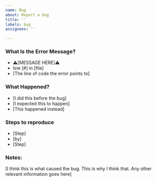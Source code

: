 ```yaml
---
name: Bug
about: Report a bug
title: ''
labels: bug
assignees: ''

---
```


### What Is the Error Message? <!--Delete this section if none)-->
- ⚠️[MESSAGE HERE]⚠️
- line [#] in [file]
- [The line of code the error points to]

### What Happened?
- [I did this before the bug]
- [I expected this to happen]
- [This happened instead]

### Steps to reproduce <!--if not reproducible, delete this section)-->
- [Step]
- [by]
- [Step]

### Notes:
[I think this is what caused the bug. This is why I think that. Any other relevant information goes here]
